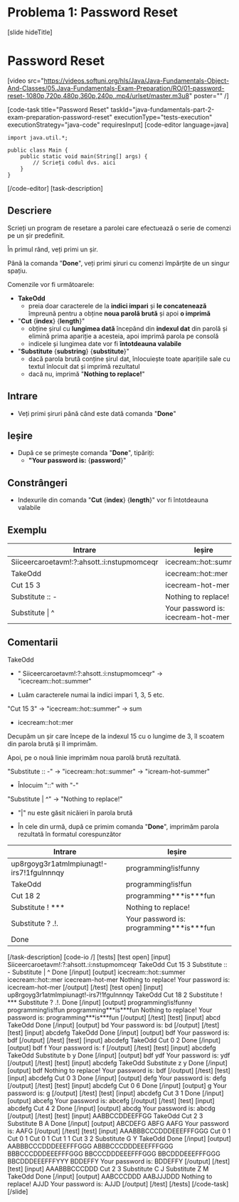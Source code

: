 # Problema 1: Password Reset

[slide hideTitle]
# Password Reset

[video src="https://videos.softuni.org/hls/Java/Java-Fundamentals-Object-And-Classes/05.Java-Fundamentals-Exam-Preparation/RO/01-password-reset-,1080p,720p,480p,360p,240p,.mp4/urlset/master.m3u8" poster="" /]

[code-task title="Password Reset" taskId="java-fundamentals-part-2-exam-preparation-password-reset" executionType="tests-execution" executionStrategy="java-code" requiresInput]
[code-editor language=java]
```
import java.util.*;

public class Main {
    public static void main(String[] args) {
        // Scrieți codul dvs. aici
    }
}
```
[/code-editor]
[task-description]
## Descriere

Scrieți un program de resetare a parolei care efectuează o serie de comenzi pe un șir predefinit.

În primul rând, veți primi un șir.

Până la comanda "**Done**", veți primi șiruri cu comenzi împărțite de un singur spațiu.

Comenzile vor fi următoarele:

- **TakeOdd**
  * preia doar caracterele de la **indici impari** și **le concatenează** împreună pentru a obține **noua parolă brută** și apoi **o imprimă**
- "**Cut** \{**index**\} \{**length**\}"
  * obține șirul cu **lungimea dată** începând din **indexul dat** din parolă și elimină prima apariție a acesteia, apoi imprimă parola pe consolă
  * indicele și lungimea date vor fi **întotdeauna valabile**
- "**Substitute** \{**substring**\} \{**substitute**\}"
  * dacă parola brută conține șirul dat, înlocuiește toate aparițiile sale cu textul înlocuit dat și imprimă rezultatul
  * dacă nu, imprimă "**Nothing to replace!**"


## Intrare

  - Veți primi șiruri până când este dată comanda "**Done**"

## Ieșire

- După ce se primește comanda "**Done**", tipăriți:
  * **"Your password is:** \{**password**\}"

## Constrângeri

- Indexurile din comanda "**Cut** \{**index**\} \{**length**\}" vor fi întotdeauna valabile


## Exemplu

| **Intrare** | **Ieșire** |
| --- | --- |
| Siiceercaroetavm\!\:\?\:ahsott\.\:i\:nstupmomceqr | icecream\:\:hot\:\:summer |
| TakeOdd | icecream\:\:hot\:\:mer |
| Cut 15 3 | icecream\-hot\-mer |
| Substitute \:\: \- | Nothing to replace! |
| Substitute \| \^ | Your password is\: icecream\-hot\-mer |

## Comentarii

TakeOdd

- " Siiceercaroetavm\!\:\?\:ahsott\.\:i\:nstupmomceqr" \-\> "icecream\:\:hot\:\:summer"


- Luăm caracterele numai la indici impari 1, 3, 5 etc.

"Cut 15  3" \-\> "icecream\:\:hot\:\:summer" \-\> sum

- icecream\:\:hot\:\:mer

Decupăm un șir care începe de la indexul 15 cu o lungime de 3, îl scoatem din parola brută și îl imprimăm.

Apoi, pe o nouă linie imprimăm noua parolă brută rezultată.

"Substitute \:\: \-" \-\> "icecream\:\:hot\:\:summer" \-\> "icream\-hot\-summer"

- Înlocuim "\:\:" with "\-"

"Substitute \| \^" \-\> "Nothing to replace!" 

- "|" nu este găsit nicăieri în parola brută

- În cele din urmă, după ce primim comanda "**Done**", imprimăm parola rezultată în formatul corespunzător

| **Intrare** | **Ieșire** |
| --- | --- |
| up8rgoyg3r1atmlmpiunagt\!\-irs7\!1fgulnnnqy | programming\!is\!funny |
| TakeOdd | programming\!is\!fun |
| Cut 18 2 | programming\*\*\*is\*\*\*fun |
| Substitute \! \*\*\* | Nothing to replace! |
| Substitute \? \.\!\.| Your password is\: programming\*\*\*is\*\*\*fun |
| Done | | 


[/task-description]
[code-io /]
[tests]
[test open]
[input]
Siiceercaroetavm!:?:ahsott.:i:nstupmomceqr
TakeOdd
Cut 15 3
Substitute :: -
Substitute \| ^
Done
[/input]
[output]
icecream\:\:hot\:\:summer
icecream\:\:hot\:\:mer
icecream-hot-mer
Nothing to replace!
Your password is\: icecream-hot-mer
[/output]
[/test]
[test open]
[input]
up8rgoyg3r1atmlmpiunagt!-irs7!1fgulnnnqy
TakeOdd
Cut 18 2
Substitute ! \*\*\*
Substitute ? .!.
Done
[/input]
[output]
programming!is!funny
programming!is!fun
programming\*\*\*is\*\*\*fun
Nothing to replace!
Your password is: programming\*\*\*is\*\*\*fun
[/output]
[/test]
[test]
[input]
abcd
TakeOdd
Done
[/input]
[output]
bd
Your password is: bd
[/output]
[/test]
[test]
[input]
abcdefg
TakeOdd
Done
[/input]
[output]
bdf
Your password is: bdf
[/output]
[/test]
[test]
[input]
abcdefg
TakeOdd
Cut 0 2
Done
[/input]
[output]
bdf
f
Your password is: f
[/output]
[/test]
[test]
[input]
abcdefg
TakeOdd
Substitute b y
Done
[/input]
[output]
bdf
ydf
Your password is: ydf
[/output]
[/test]
[test]
[input]
abcdefg
TakeOdd
Substitute z y
Done
[/input]
[output]
bdf
Nothing to replace!
Your password is: bdf
[/output]
[/test]
[test]
[input]
abcdefg
Cut 0 3
Done
[/input]
[output]
defg
Your password is: defg
[/output]
[/test]
[test]
[input]
abcdefg
Cut 0 6
Done
[/input]
[output]
g
Your password is: g
[/output]
[/test]
[test]
[input]
abcdefg
Cut 3 1
Done
[/input]
[output]
abcefg
Your password is: abcefg
[/output]
[/test]
[test]
[input]
abcdefg
Cut 4 2
Done
[/input]
[output]
abcdg
Your password is: abcdg
[/output]
[/test]
[test]
[input]
AABBCCDDEEFFGG
TakeOdd
Cut 2 3
Substitute B A
Done
[/input]
[output]
ABCDEFG
ABFG
AAFG
Your password is: AAFG
[/output]
[/test]
[test]
[input]
AAABBBCCCDDDEEEFFFGGG
Cut 0 1
Cut 0 1
Cut 0 1
Cut 1 1
Cut 3 2
Substitute G Y
TakeOdd
Done
[/input]
[output]
AABBBCCCDDDEEEFFFGGG
ABBBCCCDDDEEEFFFGGG
BBBCCCDDDEEEFFFGGG
BBCCCDDDEEEFFFGGG
BBCDDDEEEFFFGGG
BBCDDDEEEFFFYYY
BDDEFFY
Your password is: BDDEFFY
[/output]
[/test]
[test]
[input]
AAABBBCCCDDD
Cut 2 3
Substitute C J
Substitute Z M
TakeOdd
Done
[/input]
[output]
AABCCCDDD
AABJJJDDD
Nothing to replace!
AJJD
Your password is: AJJD
[/output]
[/test]
[/tests]
[/code-task]
[/slide]
